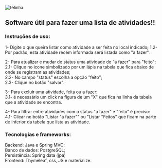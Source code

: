![telinha](https://user-images.githubusercontent.com/59837423/78795452-6d562a80-798b-11ea-9e89-3fa2d7f35eef.JPG)


## Software útil para fazer uma lista de atividades!!

### Instruções de uso:

1- Digite o que queira listar como atividade a ser feita no local indicado;
  1.2- Por padrão, esta atividade recém informada será listada como "a fazer".

2- Para atualizar e mudar de status uma atividade de "a fazer" para "feito": 
  2.1- Clique no icone simbolizado por um lápis na tabela que fica abaixo de onde se registram as atividades;<br/>
  2.2- No campo "status" escolha a opção "feito";<br/>
  2.3- Clique no botão "salvar".
  
3- Para excluir uma atividade, feita ou a fazer: <br/>
  3.1- é necessário um click na figura de um "X" que fica na linha da tabela que a atividade se encontra.
  
4- Para filtrar entre atividades com o status "a fazer" e "feito" é preciso:<br/>
  4.1- Clicar no botão "Listar "a fazer"" ou "Listar "Feitos" que ficam na parte de inferior da tabela que lista as atividade.


### Tecnologias e frameworks:
Backend: Java e Spring MVC; <br/>
Banco de dados: PostgreSQL; <br/>
Persistência: Spring data (jpa)<br/>
Frontend: Thymeleaf, css, JS e materialize.

